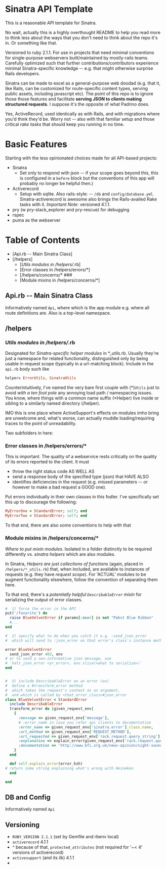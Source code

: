 # Sinatra API Template #

This is a reasonable API template for Sinatra.

No wait, actually this is a highly overthought README to help you read more to think less about the ways that you don't need to think about the repo it's in. Or something like that.

Versioned to ruby 2.1.1. For use in projects that need minimal conventions for single-purpose webservers built/maintained by mostly-rails teams. Carefully optimized such that further contributions/contributors experience minimal Sinatra-specific knowledge -- e.g. that might otherwise surprise Rails developers.

Sinatra can be made to excel as a general-purpose web doodad (e.g. that it, like Rails, can be customized for route-specific content types, serving public assets, including javascript etc). The point of this repo is to ignore those those features and facilitate **serving JSON to clients making structured requests**. I suppose it's the opposite of what Padrino does.

Yes, ActiveRecord, used identically as with Rails, and with migrations where you'd think they'd be. Worry not -- also with that familiar setup and those critical _rake tasks_ that should keep you running in no time.

# Basic Features #
Starting with the less opinionated choices made for all API-based projects:
- Sinatra
  - Set only to respond with json -- if your scope goes beyond this, this is configured in a `before` block but the conventions of this app will probably no longer be helpful then.)
- Activerecord
  - Setup with sqlite. Also rails-style: -- `/db` and `config/database.yml`. Sinatra-activerecord is awesome also brings the Rails-availed Rake tasks with it. _Important Note:_ versioned 4.1.1.
- pry (w pry-stack_explorer and pry-rescue) for debugging
- rspec
- puma as the webserver

# Table of Contents #
- [Api.rb -- Main Sinatra Class]
- [/helpers]
  - [*Utils modules in /helpers/*.rb]
  - [Error classes in /helpers/errors/*]
  - [/helpers/concerns/* ###
  - [Module mixins in /helpers/concerns/*]



## Api.rb -- Main Sinatra Class ##
Informatively named `Api`, where which is the app module e.g. where all route definitions are. Also is a top-level namespace.

## /helpers ##

### *Utils modules in /helpers/*.rb ###
Designated for *Sinatra-specific helper modules* in *_utils.rb. Usually they're just a namespace for related functionality, distinguished only by being usable in request scope (typically in a url-matching block). Include in the `api.rb` body such like
```ruby
helpers ErrorUtils, SinatraUtils
```


Counterintuitively, I've named the very bare first couple with (*)`Utils` just to avoid _with a ten foot pole_ any annoying load path / namespacing issues. You know, where things with a common name suffix (*Helper) live inside or sibling to a similarly named directory (/helper).

IMO this is one place where ActiveSupport's effects on modules imho bring are unwelcome and, what's worse, can actually muddle loading/requiring traces to the point of unreadability.

Two subfolders in here:

### Error classes in /helpers/errors/* ###
This is important. The quality of a webservice rests critically on the quality of its errors reported to the client. It must
- throw the right status code AS WELL AS
- send a response body of the specified type (json) that HAVE ALSO
- identifies deficiencies in the request (e.g. missed parameters -- or however to make a bad request a GOOD one).

Put errors individually in their own classes in this fodler. I've specifically set this up to discourage the following:
```ruby
MyErrorOne < StandardError; self; end
MyErrorTwo < StandardError; self; end
```

To that end, there are also some conventions to help with that

### Module mixins in /helpers/concerns/* ###
*Where to put mixin modules.* Isolated in a folder distinctly to be required differently vs. _sinatra helpers_ which are also modules.

In Sinatra, *Helpers are just collections of functions* (again, placed in `/helpers/*_utils.rb`) that, when included, are available to instances of requests (e.g. they have *request scope*). For 'ACTUAL' modules to be augment functionality elsewhere, follow the convention of separating them here.

To that end, there's a *potentially helpful `DescribableError` mixin* for serializing the output of error classes.


```ruby
#  1) force the error in the API
put('/favorite') do
  raise BlueVelvetError if params[:beer] is not "Pabst Blue Ribbon"
  #...
end

#  2) specify what to do when you catch it e.g. :send_json_error
#  which will send to :json_error on that error's class's instance method

error BlueVelvetError
  send_json_error 403, env
# or to send a non-informative json message, use
# `halt_json_error <yr_error>, env.slice(<what to serialize>)`
end


#  3) include DescribableError on an error (ex)
#  define a #transform_error method
#  which takes the request's context as an argument,
#  and which is called by <that_error_class>#json_error
class BlueVelvetError < StandardError
  include DescribableError
  transform_error do |given_request_env|
    {
      :message => given_request_env['message'],
      # :error_name in case you refer api clients to documentation
      :error_name => given_request_env['sinatra.error'].class.name,
      :url_method => given_request_env['REQUEST_METHOD'],
      :url_requested => given_request_env['rack.request.query_string'],
      :explanation => explain_error(given_request_env['rack.request.query_hash']),
      :documentation => 'http://www.bfi.org.uk/news-opinion/sight-sound-magazine/comment/through-bottle-darkly-blue-velvets-freudian-beers'
    }
  end

  def self.explain_error(error_hzh)
# return some string explaining what's wrong with Heineken
  end

end
```

## DB and Config ##
Informatively named `Api`


## Versioning ##
- `RUBY_VERSION 2.1.1` (set by Gemfile and rbenv local)
- `activerecord` 4.1.1
- ^ because of that, `protected_attributes` (not required for '~< 4' versions of activerecord)
- `activesupport` (and its ilk) 4.1.1
-